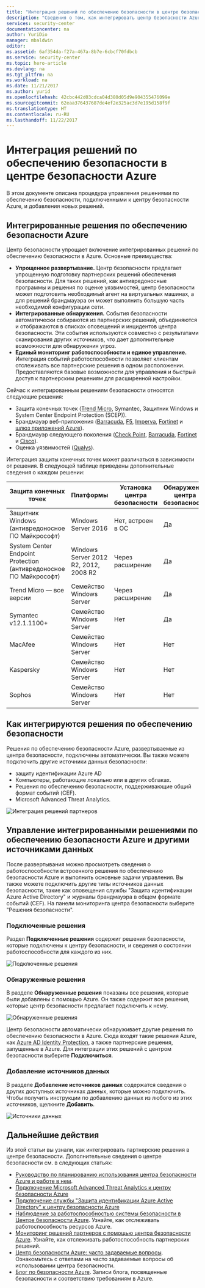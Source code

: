 ```yaml
---
title: "Интеграция решений по обеспечению безопасности в центре безопасности Azure | Документация Майкрософт"
description: "Сведения о том, как интегрировать центр безопасности Azure с партнерами для повышения общей безопасности ресурсов Azure."
services: security-center
documentationcenter: na
author: YuriDio
manager: mbaldwin
editor: 
ms.assetid: 6af354da-f27a-467a-8b7e-6cbcf70fdbcb
ms.service: security-center
ms.topic: hero-article
ms.devlang: na
ms.tgt_pltfrm: na
ms.workload: na
ms.date: 11/21/2017
ms.author: yurid
ms.openlocfilehash: 42cbc442d03cdca04d380d05d9e904355476099e
ms.sourcegitcommit: 62eaa376437687de4ef2e325ac3d7e195d158f9f
ms.translationtype: HT
ms.contentlocale: ru-RU
ms.lasthandoff: 11/22/2017
---
```

# <a name="integrate-security-solutions-in-azure-security-center"></a>Интеграция решений по обеспечению безопасности в центре безопасности Azure
В этом документе описана процедура управления решениями по обеспечению безопасности, подключенными к центру безопасности Azure, и добавления новых решений.

## <a name="integrated-azure-security-solutions"></a>Интегрированные решения по обеспечению безопасности Azure
Центр безопасности упрощает включение интегрированных решений по обеспечению безопасности в Azure. Основные преимущества:

- **Упрощенное развертывание.** Центр безопасности предлагает упрощенную подготовку партнерских решений обеспечения безопасности. Для таких решений, как антивредоносные программы и решения по оценке уязвимостей, центр безопасности может подготовить необходимый агент на виртуальных машинах, а для решений брандмауэра он может выполнить большую часть необходимой конфигурации сети.
- **Интегрированные обнаружения.** События безопасности автоматически собираются из партнерских решений, объединяются и отображаются в списках оповещений и инцидентов центра безопасности. Эти события используются совместно с результатами сканирования других источников, что дает дополнительные возможности для обнаружения угроз.
- **Единый мониторинг работоспособности и единое управление.** Интеграция событий работоспособности позволяет клиентам отслеживать все партнерские решения в одном расположении. Предоставляются базовые возможности для управления и быстрый доступ к партнерским решениям для расширенной настройки.

Сейчас к интегрированным решениям безопасности относятся следующие решения:

- Защита конечных точек ([Trend Micro](https://help.deepsecurity.trendmicro.com/azure-marketplace-getting-started-with-deep-security.html), Symantec, Защитник Windows и System Center Endpoint Protection (SCEP)).
- Брандмауэр веб-приложения ([Barracuda](https://www.barracuda.com/products/webapplicationfirewall), [F5](https://support.f5.com/kb/en-us/products/big-ip_asm/manuals/product/bigip-ve-web-application-firewall-microsoft-azure-12-0-0.html), [Imperva](https://www.imperva.com/Products/WebApplicationFirewall-WAF), [Fortinet](https://www.fortinet.com/resources.html?limit=10&search=&document-type=data-sheets) и [шлюз приложений Azure](https://azure.microsoft.com/blog/azure-web-application-firewall-waf-generally-available/)).
- Брандмауэр следующего поколения ([Check Point](https://www.checkpoint.com/products/vsec-microsoft-azure/), [Barracuda](https://campus.barracuda.com/product/nextgenfirewallf/article/NGF/AzureDeployment/), [Fortinet](http://docs.fortinet.com/d/fortigate-fortios-handbook-the-complete-guide-to-fortios-5.2) и [Cisco](http://www.cisco.com/c/en/us/td/docs/security/firepower/quick_start/azure/ftdv-azure-qsg.html)).
- Оценка уязвимостей ([Qualys](https://www.qualys.com/public-clouds/microsoft-azure/)).  

Интеграция защиты конечных точек может различаться в зависимости от решения. В следующей таблице приведены дополнительные сведения о каждом решении:

| Защита конечных точек               | Платформы                             | Установка центра безопасности | Обнаружение центра безопасности |
|-----------------------------------|---------------------------------------|------------------------------|---------------------------|
| Защитник Windows (антивредоносное ПО Майкрософт)                  | Windows Server 2016                   | Нет, встроен в ОС           | Да                       |
| System Center Endpoint Protection (антивредоносное ПО Майкрософт) | Windows Server 2012 R2, 2012, 2008 R2 | Через расширение                | Да                       |
| Trend Micro — все версии         | Семейство Windows Server                 | Через расширение                | Да                       |
| Symantec v12.1.1100+                     | Семейство Windows Server                 | Нет                           | Да                        |
| MacAfee                           | Семейство Windows Server                 | Нет                           | Нет                        |
| Kaspersky                         | Семейство Windows Server                 | Нет                           | Нет                        |
| Sophos                            | Семейство Windows Server                 | Нет                           | Нет                        |



## <a name="how-security-solutions-are-integrated"></a>Как интегрируются решения по обеспечению безопасности
Решения по обеспечению безопасности Azure, развертываемые из центра безопасности, подключены автоматически. Вы также можете подключить другие источники данных безопасности:

- защиту идентификации Azure AD
- Компьютеры, работающие локально или в других облаках.
- Решения по обеспечению безопасности, поддерживающие общий формат событий (CEF).
- Microsoft Advanced Threat Analytics.

![Интеграция решений партнеров](./media/security-center-partner-integration/security-center-partner-integration-fig8.png)

## <a name="manage-integrated-azure-security-solutions-and-other-data-sources"></a>Управление интегрированными решениями по обеспечению безопасности Azure и другими источниками данных

После развертывания можно просмотреть сведения о работоспособности встроенного решения по обеспечению безопасности Azure и выполнить основные задачи управления. Вы также можете подключить другие типы источников данных безопасности, такие как оповещения службы "Защита идентификации Azure Active Directory" и журналы брандмауэра в общем формате событий (CEF). На панели мониторинга центра безопасности выберите "Решения безопасности".

### <a name="connected-solutions"></a>Подключенные решения

Раздел **Подключенные решения** содержит решения безопасности, которые подключены к центру безопасности, и сведения о состоянии работоспособности для каждого из них.  

![Подключенные решения](./media/security-center-partner-integration/security-center-partner-integration-fig4.png)

### <a name="discovered-solutions"></a>Обнаруженные решения

В разделе **Обнаруженные решения** показаны все решения, которые были добавлены с помощью Azure. Он также содержит все решения, которые центр безопасности предлагает подключить к нему.

![Обнаруженные решения](./media/security-center-partner-integration/security-center-partner-integration-fig5.png)

Центр безопасности автоматически обнаруживает другие решения по обеспечению безопасности в Azure. Сюда входят такие решения Azure, как [Azure AD Identity Protection](https://docs.microsoft.com/azure/active-directory/active-directory-identityprotection), а также партнерские решения, запущенные в Azure. Для интеграции этих решений с центром безопасности выберите **Подключиться**.

### <a name="add-data-sources"></a>Добавление источников данных

В разделе **Добавление источников данных** содержатся сведения о других доступных источниках данных, которые можно подключить. Чтобы получить инструкции по добавлению данных из любого из этих источников, щелкните **Добавить**.

![Источники данных](./media/security-center-partner-integration/security-center-partner-integration-fig7.png)


## <a name="next-steps"></a>Дальнейшие действия

Из этой статьи вы узнали, как интегрировать партнерские решения в центре безопасности. Дополнительные сведения о центре безопасности см. в следующих статьях:

* [Руководство по планированию использования центра безопасности Azure и работе в нем](security-center-planning-and-operations-guide.md).
* [Подключение Microsoft Advanced Threat Analytics к центру безопасности Azure](security-center-ata-integration.md)
* [Подключение службы "Защита идентификации Azure Active Directory" к центру безопасности Azure](security-center-aadip-integration.md)
* [Наблюдение за работоспособностью системы безопасности в Центре безопасности Azure](security-center-monitoring.md). Узнайте, как отслеживать работоспособность ресурсов Azure.
* [Мониторинг решений партнеров с помощью центра безопасности Azure](security-center-partner-solutions.md). Узнайте, как отслеживать работоспособность партнерских решений.
* [Центр безопасности Azure: часто задаваемые вопросы](security-center-faq.md). Ознакомьтесь с ответами на часто задаваемые вопросы об использовании центра безопасности.
* [Блог по безопасности Azure](http://blogs.msdn.com/b/azuresecurity/). Записи блога, посвященные безопасности и соответствию требованиям в Azure.
